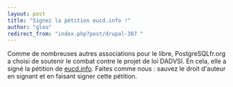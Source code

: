 ```yaml
---
layout: post
title: "Signez la pétition eucd.info !"
author: "gleu"
redirect_from: "index.php?post/drupal-387 "
---
```



<p></p>

<!--more-->


Comme de nombreuses autres associations pour le libre, PostgreSQLfr.org a choisi de soutenir le combat contre le projet de loi DADVSI. En cela, elle a signé la pétition de <a href="http://eucd.info/">eucd.info</a>. Faites comme nous&nbsp;: sauvez le droit d'auteur en signant et en faisant signer cette pétition.